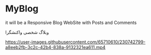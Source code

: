 # MyBlog

it will be a Responsive Blog WebSite with Posts and Comments  

وبلاگ شخصی واکنشگرا

https://user-images.githubusercontent.com/65710610/230742799-a8eeb2fb-3c2c-42b4-838a-9132321ea611.mp4

